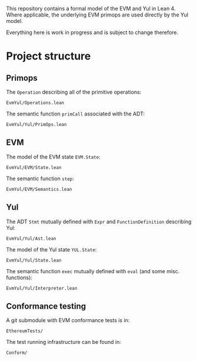 This repository contains a formal model of the EVM and Yul in Lean 4.
Where applicable, the underlying EVM primops are used directly by the Yul model.

Everything here is work in progress and is subject to change therefore.

# Project structure

## Primops
The `Operation` describing all of the primitive operations:
```
EvmYul/Operations.lean
```

The semantic function `primCall` associated with the ADT:
```
EvmYul/Yul/PrimOps.lean
```

## EVM
The model of the EVM state `EVM.State`:
```
EvmYul/EVM/State.lean
```

The semantic function `step`:
```
EvmYul/EVM/Semantics.lean
```

## Yul
The ADT `Stmt` mutually defined with `Expr` and `FunctionDefinition` describing Yul:
```
EvmYul/Yul/Ast.lean
```

The model of the Yul state `YUL.State`:
```
EvmYul/Yul/State.lean
```

The semantic function `exec` mutually defined with `eval` (and some misc. functions):
```
EvmYul/Yul/Interpreter.lean
```

## Conformance testing
A git submodule with EVM conformance tests is in:
```
EthereumTests/
```

The test running infrastructure can be found in:
```
Conform/
```
